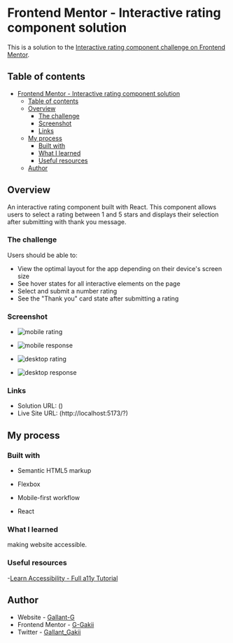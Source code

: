 # Frontend Mentor - Interactive rating component solution

This is a solution to the [Interactive rating component challenge on Frontend Mentor](https://www.frontendmentor.io/challenges/interactive-rating-component-koxpeBUmI).

## Table of contents

- [Frontend Mentor - Interactive rating component solution](#frontend-mentor---interactive-rating-component-solution)
  - [Table of contents](#table-of-contents)
  - [Overview](#overview)
    - [The challenge](#the-challenge)
    - [Screenshot](#screenshot)
    - [Links](#links)
  - [My process](#my-process)
    - [Built with](#built-with)
    - [What I learned](#what-i-learned)
    - [Useful resources](#useful-resources)
  - [Author](#author)

## Overview

An interactive rating component built with React. This component allows users to select a rating between 1 and 5 stars and displays their selection after submitting with thank you message.

### The challenge

Users should be able to:

- View the optimal layout for the app depending on their device's screen size
- See hover states for all interactive elements on the page
- Select and submit a number rating
- See the "Thank you" card state after submitting a rating

### Screenshot

- ![mobile rating](https://github.com/G-Gakii/rating-component/blob/main/images/screenshot/mobile-rating.png)

- ![mobile response](https://github.com/G-Gakii/rating-component/blob/main/images/screenshot/mobile-thankyou.png)

- ![desktop rating](https://github.com/G-Gakii/rating-component/blob/main/images/screenshot/desktop-rating.png)

- ![desktop response](https://github.com/G-Gakii/rating-component/blob/main/images/screenshot/desktop-thankyou.png)

### Links

- Solution URL: ()
- Live Site URL: (http://localhost:5173/?)

## My process

### Built with

- Semantic HTML5 markup

- Flexbox

- Mobile-first workflow
- React

### What I learned

making website accessible.

### Useful resources

-[Learn Accessibility - Full a11y Tutorial](https://www.youtube.com/watch?v=e2nkq3h1P68)

## Author

- Website - [ Gallant-G](https://www.your-site.com)
- Frontend Mentor - [G-Gakii](https://www.frontendmentor.io/profile/yourusername)
- Twitter - [Gallant_Gakii](https://www.twitter.com/yourusername)

